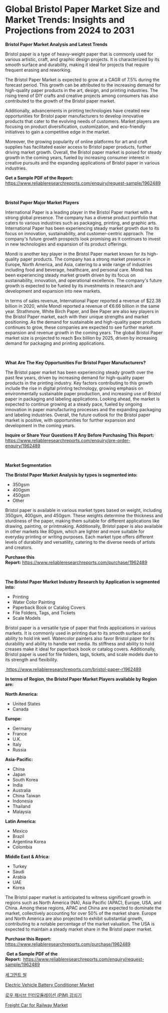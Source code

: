 <p><h1>Global Bristol Paper Market Size and Market Trends: Insights and Projections from 2024 to 2031</h1></p><p><strong>Bristol Paper Market Analysis and Latest Trends</strong></p>
<p><p>Bristol paper is a type of heavy-weight paper that is commonly used for various artistic, craft, and graphic design projects. It is characterized by its smooth surface and durability, making it ideal for projects that require frequent erasing and reworking.</p><p>The Bristol Paper Market is expected to grow at a CAGR of 7.5% during the forecast period. This growth can be attributed to the increasing demand for high-quality paper products in the art, design, and printing industries. The rising trend of DIY crafts and creative projects among consumers has also contributed to the growth of the Bristol paper market.</p><p>Additionally, advancements in printing technologies have created new opportunities for Bristol paper manufacturers to develop innovative products that cater to the evolving needs of customers. Market players are focusing on product diversification, customization, and eco-friendly initiatives to gain a competitive edge in the market.</p><p>Moreover, the growing popularity of online platforms for art and craft supplies has facilitated easier access to Bristol paper products, further driving market growth. Overall, the Bristol paper market is poised for steady growth in the coming years, fueled by increasing consumer interest in creative pursuits and the expanding applications of Bristol paper in various industries.</p></p>
<p><strong>Get a Sample PDF of the Report:&nbsp;</strong> <a href="https://www.reliableresearchreports.com/enquiry/request-sample/1962489">https://www.reliableresearchreports.com/enquiry/request-sample/1962489</a></p>
<p>&nbsp;</p>
<p><strong>Bristol Paper Major Market Players</strong></p>
<p><p>International Paper is a leading player in the Bristol Paper market with a strong global presence. The company has a diverse product portfolio that caters to various industries such as packaging, printing, and graphic arts. International Paper has been experiencing steady market growth due to its focus on innovation, sustainability, and customer-centric approach. The company's future growth prospects look promising as it continues to invest in new technologies and expansion of its product offerings.</p><p>Mondi is another key player in the Bristol Paper market known for its high-quality paper products. The company has a strong market presence in Europe, North America, and Asia, catering to a wide range of industries including food and beverage, healthcare, and personal care. Mondi has been experiencing steady market growth driven by its focus on sustainability, innovation, and operational excellence. The company's future growth is expected to be fueled by its investments in research and development and expansion into new markets.</p><p>In terms of sales revenue, International Paper reported a revenue of $22.38 billion in 2020, while Mondi reported a revenue of €6.66 billion in the same year. Strathmore, White Birch Paper, and Bee Paper are also key players in the Bristol Paper market, each with their unique strengths and market positioning. As the demand for sustainable and high-quality paper products continues to grow, these companies are expected to see further market expansion and revenue growth in the coming years. The global Bristol Paper market size is projected to reach $xx billion by 2025, driven by increasing demand for packaging and printing applications.</p></p>
<p>&nbsp;</p>
<p><strong>What Are The Key Opportunities For Bristol Paper Manufacturers?</strong></p>
<p><p>The Bristol paper market has been experiencing steady growth over the past few years, driven by increasing demand for high-quality paper products in the printing industry. Key factors contributing to this growth include the rise in digital printing technology, growing emphasis on environmentally sustainable paper production, and increasing use of Bristol paper in packaging and labeling applications. Looking ahead, the market is expected to continue growing at a steady pace, fueled by ongoing innovation in paper manufacturing processes and the expanding packaging and labeling industries. Overall, the future outlook for the Bristol paper market is positive, with opportunities for further expansion and development in the coming years.</p></p>
<p><strong>Inquire or Share Your Questions If Any Before Purchasing This Report:</strong> <a href="https://www.reliableresearchreports.com/enquiry/pre-order-enquiry/1962489">https://www.reliableresearchreports.com/enquiry/pre-order-enquiry/1962489</a></p>
<p>&nbsp;</p>
<p><strong>Market Segmentation</strong></p>
<p><strong>The Bristol Paper Market Analysis by types is segmented into:</strong></p>
<p><ul><li>350gsm</li><li>400gsm</li><li>450gsm</li><li>Other</li></ul></p>
<p><p>Bristol paper is available in various market types based on weight, including 350gsm, 400gsm, and 450gsm. These weights determine the thickness and sturdiness of the paper, making them suitable for different applications like drawing, painting, or printmaking. Additionally, Bristol paper is also available in other markets like 80gsm, which are lighter and more suitable for everyday printing or writing purposes. Each market type offers different levels of durability and versatility, catering to the diverse needs of artists and creators.</p></p>
<p><strong>Purchase this Report:&nbsp;</strong><a href="https://www.reliableresearchreports.com/purchase/1962489">https://www.reliableresearchreports.com/purchase/1962489</a></p>
<p>&nbsp;</p>
<p><strong>The Bristol Paper Market Industry Research by Application is segmented into:</strong></p>
<p><ul><li>Printing</li><li>Water Color Painting</li><li>Paperback Book or Catalog Covers</li><li>File Folders, Tags, and Tickets</li><li>Scale Models</li></ul></p>
<p><p>Bristol paper is a versatile type of paper that finds applications in various markets. It is commonly used in printing due to its smooth surface and ability to hold ink well. Watercolor painters also favor Bristol paper for its durability and ability to handle wet media. Its stiffness and ability to hold creases make it ideal for paperback book or catalog covers. Additionally, Bristol paper is used for file folders, tags, tickets, and scale models due to its strength and flexibility.</p></p>
<p><a href="https://www.reliableresearchreports.com/bristol-paper-r1962489">&nbsp;https://www.reliableresearchreports.com/bristol-paper-r1962489</a></p>
<p><strong>In terms of Region, the Bristol Paper Market Players available by Region are:</strong></p>
<p>
    <p> <strong> North America: </strong>
        <ul>
            <li>United States</li>
            <li>Canada</li>
        </ul>
        </p> 
    <p> <strong> Europe: </strong>
        <ul>
            <li>Germany</li>
            <li>France</li>
            <li>U.K.</li>
            <li>Italy</li>
            <li>Russia</li>
        </ul>
        </p> 
    <p> <strong> Asia-Pacific: </strong>
        <ul>
            <li>China</li>
            <li>Japan</li>
            <li>South Korea</li>
            <li>India</li>
            <li>Australia</li>
            <li>China Taiwan</li>
            <li>Indonesia</li>
            <li>Thailand</li>
            <li>Malaysia</li>
        </ul>
        </p> 
    <p> <strong> Latin America: </strong>
        <ul>
            <li>Mexico</li>
            <li>Brazil</li>
            <li>Argentina Korea</li>
            <li>Colombia</li>
        </ul>
        </p> 
    <p> <strong> Middle East & Africa: </strong>
        <ul>
            <li>Turkey</li>
            <li>Saudi</li>
            <li>Arabia</li>
            <li>UAE</li>
            <li>Korea</li>
        </ul>
    </p>
    </p>
<p><p>The Bristol paper market is anticipated to witness significant growth in regions such as North America (NA), Asia Pacific (APAC), Europe, USA, and China. Among these regions, APAC and China are expected to dominate the market, collectively accounting for over 50% of the market share. Europe and North America are also projected to exhibit substantial growth, contributing to a notable percentage of the market valuation. The USA is expected to maintain a steady market share in the Bristol paper market.</p></p>
<p><strong>Purchase this Report: </strong><a href="https://www.reliableresearchreports.com/purchase/1962489">https://www.reliableresearchreports.com/purchase/1962489</a></p>
<p>&nbsp;<strong>Get a Sample PDF of the Report:&nbsp;&nbsp;</strong><a href="https://www.reliableresearchreports.com/enquiry/request-sample/1962489">https://www.reliableresearchreports.com/enquiry/request-sample/1962489</a></p>
<p><strong></strong></p>
<p><p><a href="https://github.com/victorsharp87978/Market-Research-Report-List-1/blob/main/2048045118251.md">세그먼트 씰</a></p><p><a href="https://github.com/anwarsahrul281/Market-Research-Report-List-1/blob/main/electric-vehicle-battery-conditioner-market.md">Electric Vehicle Battery Conditioner Market</a></p><p><a href="https://github.com/hasanrajibul387/Market-Research-Report-List-1/blob/main/3272159118252.md">로우 패시브 인터모듈레이션 (PIM) 감쇠기</a></p><p><a href="https://github.com/LiamDavis60/Market-Research-Report-List-1/blob/main/freight-car-for-railway-market.md">Freight Car for Railway Market</a></p></p>